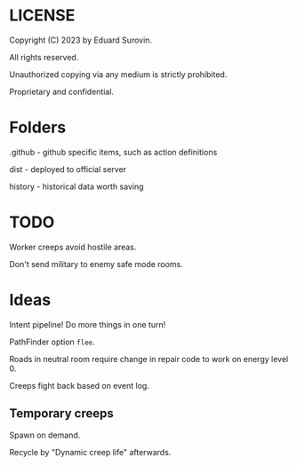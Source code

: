 # LICENSE
Copyright (C) 2023 by Eduard Surovin.

All rights reserved.

Unauthorized copying via any medium is strictly prohibited.

Proprietary and confidential.

# Folders
.github - github specific items, such as action definitions

dist - deployed to official server

history - historical data worth saving

# TODO
Worker creeps avoid hostile areas.

Don't send military to enemy safe mode rooms.

# Ideas
Intent pipeline! Do more things in one turn!

PathFinder option `flee`.

Roads in neutral room require change in repair code to work on energy level 0.

Creeps fight back based on event log.

## Temporary creeps

Spawn on demand.

Recycle by "Dynamic creep life" afterwards.
